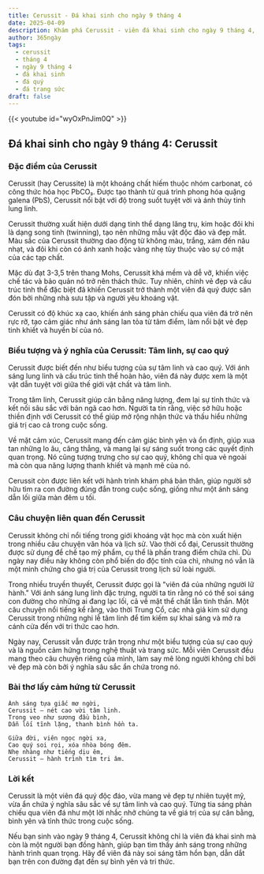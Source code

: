 ```yaml
---
title: Cerussit - Đá khai sinh cho ngày 9 tháng 4
date: 2025-04-09
description: Khám phá Cerussit - viên đá khai sinh cho ngày 9 tháng 4, biểu tượng của Tâm linh, sự cao quý. Cùng tìm hiểu ý nghĩa sâu sắc của viên đá độc đáo này.
author: 365ngày
tags:
  - cerussit
  - tháng 4
  - ngày 9 tháng 4
  - đá khai sinh
  - đá quý
  - đá trang sức
draft: false
---
```


{{< youtube id="wyOxPnJim0Q" >}}

## Đá khai sinh cho ngày 9 tháng 4: Cerussit

### Đặc điểm của Cerussit

Cerussit (hay Cerussite) là một khoáng chất hiếm thuộc nhóm carbonat, có công thức hóa học PbCO₃. Được tạo thành từ quá trình phong hóa quặng galena (PbS), Cerussit nổi bật với độ trong suốt tuyệt vời và ánh thủy tinh lung linh.

Cerussit thường xuất hiện dưới dạng tinh thể dạng lăng trụ, kim hoặc đôi khi là dạng song tinh (twinning), tạo nên những mẫu vật độc đáo và đẹp mắt. Màu sắc của Cerussit thường dao động từ không màu, trắng, xám đến nâu nhạt, và đôi khi còn có ánh xanh hoặc vàng nhẹ tùy thuộc vào sự có mặt của các tạp chất.

Mặc dù đạt 3-3,5 trên thang Mohs, Cerussit khá mềm và dễ vỡ, khiến việc chế tác và bảo quản nó trở nên thách thức. Tuy nhiên, chính vẻ đẹp và cấu trúc tinh thể đặc biệt đã khiến Cerussit trở thành một viên đá quý được săn đón bởi những nhà sưu tập và người yêu khoáng vật.

Cerussit có độ khúc xạ cao, khiến ánh sáng phản chiếu qua viên đá trở nên rực rỡ, tạo cảm giác như ánh sáng lan tỏa từ tâm điểm, làm nổi bật vẻ đẹp tinh khiết và huyền bí của nó.

### Biểu tượng và ý nghĩa của Cerussit: Tâm linh, sự cao quý

Cerussit được biết đến như biểu tượng của sự tâm linh và cao quý. Với ánh sáng lung linh và cấu trúc tinh thể hoàn hảo, viên đá này được xem là một vật dẫn tuyệt vời giữa thế giới vật chất và tâm linh.

Trong tâm linh, Cerussit giúp cân bằng năng lượng, đem lại sự tỉnh thức và kết nối sâu sắc với bản ngã cao hơn. Người ta tin rằng, việc sở hữu hoặc thiền định với Cerussit có thể giúp mở rộng nhận thức và thấu hiểu những giá trị cao cả trong cuộc sống.

Về mặt cảm xúc, Cerussit mang đến cảm giác bình yên và ổn định, giúp xua tan những lo âu, căng thẳng, và mang lại sự sáng suốt trong các quyết định quan trọng. Nó cũng tượng trưng cho sự cao quý, không chỉ qua vẻ ngoài mà còn qua năng lượng thanh khiết và mạnh mẽ của nó.

Cerussit còn được liên kết với hành trình khám phá bản thân, giúp người sở hữu tìm ra con đường đúng đắn trong cuộc sống, giống như một ánh sáng dẫn lối giữa màn đêm u tối.

### Câu chuyện liên quan đến Cerussit

Cerussit không chỉ nổi tiếng trong giới khoáng vật học mà còn xuất hiện trong nhiều câu chuyện văn hóa và lịch sử. Vào thời cổ đại, Cerussit thường được sử dụng để chế tạo mỹ phẩm, cụ thể là phấn trang điểm chứa chì. Dù ngày nay điều này không còn phổ biến do độc tính của chì, nhưng nó vẫn là một minh chứng cho giá trị của Cerussit trong lịch sử loài người.

Trong nhiều truyền thuyết, Cerussit được gọi là "viên đá của những người lữ hành." Với ánh sáng lung linh đặc trưng, người ta tin rằng nó có thể soi sáng con đường cho những ai đang lạc lối, cả về mặt thể chất lẫn tinh thần. Một câu chuyện nổi tiếng kể rằng, vào thời Trung Cổ, các nhà giả kim sử dụng Cerussit trong những nghi lễ tâm linh để tìm kiếm sự khai sáng và mở ra cánh cửa đến với tri thức cao hơn.

Ngày nay, Cerussit vẫn được trân trọng như một biểu tượng của sự cao quý và là nguồn cảm hứng trong nghệ thuật và trang sức. Mỗi viên Cerussit đều mang theo câu chuyện riêng của mình, làm say mê lòng người không chỉ bởi vẻ đẹp mà còn bởi ý nghĩa sâu sắc ẩn chứa trong nó.

### Bài thơ lấy cảm hứng từ Cerussit

```
Ánh sáng tựa giấc mơ ngời,  
Cerussit – nét cao vời tâm linh.  
Trong veo như sương đầu bình,  
Dẫn lối tĩnh lặng, thanh bình hồn ta.  

Giữa đời, viên ngọc ngời xa,  
Cao quý soi rọi, xóa nhòa bóng đêm.  
Nhẹ nhàng như tiếng dịu êm,  
Cerussit – hành trình tìm tri âm.  
```

### Lời kết

Cerussit là một viên đá quý độc đáo, vừa mang vẻ đẹp tự nhiên tuyệt mỹ, vừa ẩn chứa ý nghĩa sâu sắc về sự tâm linh và cao quý. Từng tia sáng phản chiếu qua viên đá như một lời nhắc nhở chúng ta về giá trị của sự cân bằng, bình yên và tỉnh thức trong cuộc sống.

Nếu bạn sinh vào ngày 9 tháng 4, Cerussit không chỉ là viên đá khai sinh mà còn là một người bạn đồng hành, giúp bạn tìm thấy ánh sáng trong những hành trình quan trọng. Hãy để viên đá này soi sáng tâm hồn bạn, dẫn dắt bạn trên con đường đạt đến sự bình yên và tri thức.